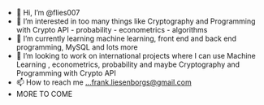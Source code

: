 - 👋 Hi, I’m @flies007
- 👀 I’m interested in too many things like Cryptography and Programming with Crypto API - probability - econometrics - algorithms
- 🌱 I’m currently learning machine learning, front end and back end programming, MySQL and lots more
- 💞️ I’m looking to work on international projects where I can use Machine Learning , econometrics, probability and maybe Cryptography and Programming with Crypto API
- 📫 How to reach me ...frank.liesenborgs@gmail.com
- MORE TO COME

<!---
flies007/flies007 is a ✨ special ✨ repository because its `README.md` (this file) appears on your GitHub profile.
You can click the Preview link to take a look at your changes.
--->
